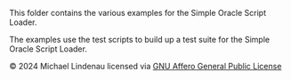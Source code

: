 This folder contains the various examples for the Simple Oracle Script Loader.

The examples use the test scripts to build up a test suite for the Simple Oracle Script Loader.

&copy; 2024 Michael Lindenau licensed via [GNU Affero General Public License](https://www.gnu.org/licenses/agpl-3.0.txt)